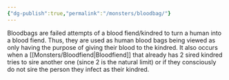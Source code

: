 ```yaml
---
{"dg-publish":true,"permalink":"/monsters/bloodbag/"}
---
```


Bloodbags are failed attempts of a blood fiend/kindred to turn a human into a blood fiend. Thus, they are used as human blood bags being viewed as only having the purpose of giving their blood to the kindred. 
It also occurs when a [[Monsters/Bloodfiend\|Bloodfiend]] that already has 2 sired kindred tries to sire another one (since 2 is the natural limit) or if they consciously do not sire the person they infect as their kindred.